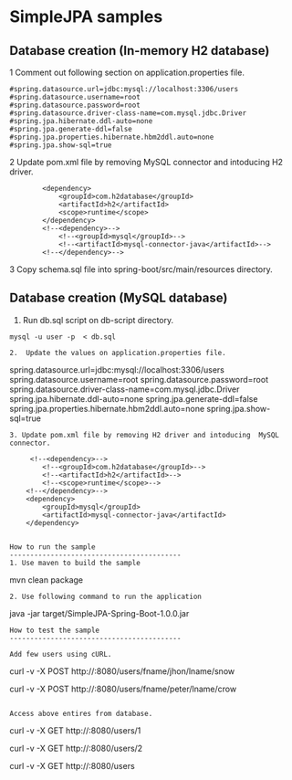 # SimpleJPA samples



Database creation (In-memory H2 database) 
------------------------------------------
 1  Comment out following section on application.properties file. 
```
#spring.datasource.url=jdbc:mysql://localhost:3306/users
#spring.datasource.username=root
#spring.datasource.password=root
#spring.datasource.driver-class-name=com.mysql.jdbc.Driver
#spring.jpa.hibernate.ddl-auto=none
#spring.jpa.generate-ddl=false
#spring.jpa.properties.hibernate.hbm2ddl.auto=none
#spring.jpa.show-sql=true
```
2  Update pom.xml file by removing MySQL connector and intoducing H2 driver. 
```
        <dependency>
            <groupId>com.h2database</groupId>
            <artifactId>h2</artifactId>
            <scope>runtime</scope>
        </dependency>
        <!--<dependency>-->
            <!--<groupId>mysql</groupId>-->
            <!--<artifactId>mysql-connector-java</artifactId>-->
        <!--</dependency>--> 
```

3  Copy schema.sql file into spring-boot/src/main/resources directory.  

Database creation (MySQL database) 
------------------------------------------
1. Run db.sql script on db-script directory. 
```
mysql -u user -p  < db.sql

2.  Update the values on application.properties file. 
``` 
spring.datasource.url=jdbc:mysql://localhost:3306/users
spring.datasource.username=root
spring.datasource.password=root
spring.datasource.driver-class-name=com.mysql.jdbc.Driver
spring.jpa.hibernate.ddl-auto=none
spring.jpa.generate-ddl=false
spring.jpa.properties.hibernate.hbm2ddl.auto=none
spring.jpa.show-sql=true
  ```
 3. Update pom.xml file by removing H2 driver and intoducing  MySQL connector. 
 ```
         <!--<dependency>-->
            <!--<groupId>com.h2database</groupId>-->
            <!--<artifactId>h2</artifactId>-->
            <!--<scope>runtime</scope>-->
        <!--</dependency>-->
        <dependency>
            <groupId>mysql</groupId>
            <artifactId>mysql-connector-java</artifactId>
        </dependency>
 ```
  
How to run the sample  
------------------------------------------
1. Use maven to build the sample 
```
mvn clean package 
```
2. Use following command to run the application 
```
java -jar target/SimpleJPA-Spring-Boot-1.0.0.jar 
```
How to test the sample  
------------------------------------------

Add few users using cURL.  
```
curl -v -X POST http://<host-ip>:8080/users/fname/jhon/lname/snow

curl -v -X POST http://<host-ip>:8080/users/fname/peter/lname/crow 
```

Access above entires from database.

```
curl -v -X GET http://<host-ip>:8080/users/1

curl -v -X GET http://<host-ip>:8080/users/2

curl -v -X GET http://<host-ip>:8080/users
```





